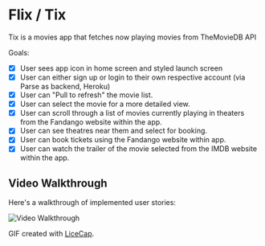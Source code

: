 # Flix / Tix
Tix is a movies app that fetches now playing movies from TheMovieDB API 

Goals:
- [x] User sees app icon in home screen and styled launch screen
- [x] User can either sign up or login to their own respective account (via Parse as backend, Heroku)
- [x] User can "Pull to refresh" the movie list.
- [x] User can select the movie for a more detailed view.
- [x] User can scroll through a list of movies currently playing in theaters from the Fandango website within the app.
- [x] User can see theatres near them and select for booking.
- [x] User can book tickets using the Fandango website within app.
- [x] User can watch the trailer of the movie selected from the IMDB website within the app.

## Video Walkthrough

Here's a walkthrough of implemented user stories:

<img src='https://i.imgur.com/kj9x88B.gif' title='Video Walkthrough' width='' alt='Video Walkthrough' />

GIF created with [LiceCap](http://www.cockos.com/licecap/).

